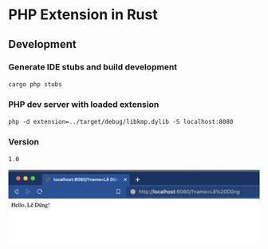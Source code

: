 # PHP Extension in Rust

## Development
### Generate IDE stubs and build development
```shell
cargo php stubs
```

### PHP dev server with loaded extension
```shell
php -d extension=../target/debug/libkmp.dylib -S localhost:8080
```

### Version
```
1.0
```

![Image](https://github.com/ledunguit/ext-php-hello-rs/blob/master/images/extension.png?raw=true)
